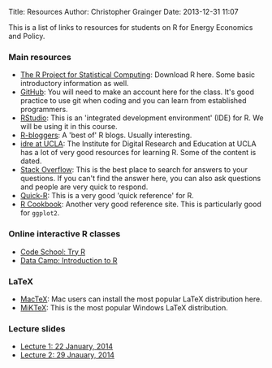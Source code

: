 Title: Resources
Author: Christopher Grainger
Date: 2013-12-31 11:07

This is a list of links to resources for students on R for Energy Economics and Policy.

### Main resources
- [The R Project for Statistical Computing](http://www.r-project.org): Download R here. Some basic introductory information as well.
- [GitHub](https://www.github.com): You will need to make an account here for the class. It's good practice to use git when coding and you can learn from established programmers.
- [RStudio](http://www.rstudio.com): This is an 'integrated development environment' (IDE) for R. We will be using it in this course.
- [R-bloggers](http://www.r-bloggers.com): A 'best of' R blogs. Usually interesting.
- [idre at UCLA](http://www.ats.ucla.edu/stat/r/): The Institute for Digital Research and Education at UCLA has a lot of very good resources for learning R. Some of the content is dated.
- [Stack Overflow](http://stackoverflow.com/questions/tagged/r): This is the best place to search for answers to your questions. If you can't find the answer here, you can also ask questions and people are very quick to respond.
- [Quick-R](http://www.statmethods.net): This is a very good 'quick reference' for R.
- [R Cookbook](http://www.cookbook-r.com): Another very good reference site. This is particularly good for `ggplot2`.

### Online interactive R classes
- [Code School: Try R](http://tryr.codeschool.com)
- [Data Camp: Introduction to R](https://www.datacamp.com/courses/introduction-to-r)

### LaTeX
- [MacTeX](http://tug.org/mactex/): Mac users can install the most popular LaTeX distribution here.
- [MiKTeX](http://miktex.org): This is the most popular Windows LaTeX distribution.

### Lecture slides

- [Lecture 1: 22 January, 2014](http://cigrainger.github.io/intro/#1)
- [Lecture 2: 29 Jnauary, 2014](http://cigrainger.github.io/dataprep1/#1)